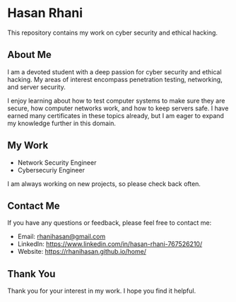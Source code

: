 
# Hasan Rhani

This repository contains my work on cyber security and ethical hacking.

## About Me

I am a devoted student with a deep passion for cyber security and ethical hacking. My areas of interest encompass penetration testing, networking, and server security.

I enjoy learning about how to test computer systems to make sure they are secure, how computer networks work, and how to keep servers safe. I have earned many certificates in these topics already, but I am eager to expand my knowledge further in this domain.

## My Work

- Network Security Engineer 
- Cybersecuriy Engineer 

I am always working on new projects, so please check back often.

## Contact Me

If you have any questions or feedback, please feel free to contact me:

* Email: rhanihasan@gmail.com
* LinkedIn: https://www.linkedin.com/in/hasan-rhani-767526210/
* Website: https://rhanihasan.github.io/home/

## Thank You

Thank you for your interest in my work. I hope you find it helpful.
